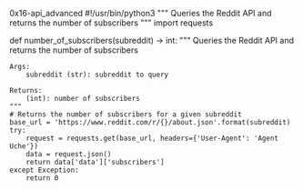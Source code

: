 0x16-api_advanced
#!/usr/bin/python3
""" Queries the Reddit API and returns the number of subscribers """
import requests


def number_of_subscribers(subreddit) -> int:
    """
    Queries the Reddit API and returns the number of subscribers

    Args:
        subreddit (str): subreddit to query

    Returns:
        (int): number of subscribers
    """
    # Returns the number of subscribers for a given subreddit
    base_url = 'https://www.reddit.com/r/{}/about.json'.format(subreddit)
    try:
        request = requests.get(base_url, headers={'User-Agent': 'Agent Uche'})
        data = request.json()
        return data['data']['subscribers']
    except Exception:
        return 0

